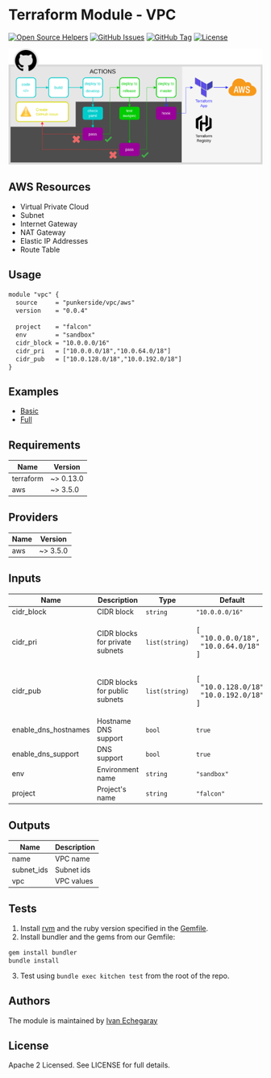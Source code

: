# Terraform Module - VPC

[![Open Source Helpers](https://www.codetriage.com/punkerside/terraform-aws-vpc/badges/users.svg)](https://www.codetriage.com/punkerside/terraform-aws-vpc)
[![GitHub Issues](https://img.shields.io/github/issues/punkerside/terraform-aws-vpc.svg)](https://github.com/punkerside/terraform-aws-vpc/issues)
[![GitHub Tag](https://img.shields.io/github/tag-date/punkerside/terraform-aws-vpc.svg?style=plastic)](https://github.com/punkerside/terraform-aws-vpc/tags/)
[![License](https://img.shields.io/badge/License-Apache%202.0-blue.svg)](https://opensource.org/licenses/Apache-2.0)

<p align="center">
  <img src="workflow.png">
</p>

## AWS Resources

* Virtual Private Cloud
* Subnet
* Internet Gateway
* NAT Gateway
* Elastic IP Addresses
* Route Table

## Usage

```hcl
module "vpc" {
  source     = "punkerside/vpc/aws"
  version    = "0.0.4"

  project    = "falcon"
  env        = "sandbox"
  cidr_block = "10.0.0.0/16"
  cidr_pri   = ["10.0.0.0/18","10.0.64.0/18"]
  cidr_pub   = ["10.0.128.0/18","10.0.192.0/18"]
}
```

## Examples

* [Basic](https://github.com/punkerside/terraform-aws-vpc/tree/master/examples/basic)
* [Full](https://github.com/punkerside/terraform-aws-vpc/tree/master/examples/full)

<!-- BEGINNING OF PRE-COMMIT-TERRAFORM DOCS HOOK -->
## Requirements

| Name | Version |
|------|---------|
| terraform | ~> 0.13.0 |
| aws | ~> 3.5.0 |

## Providers

| Name | Version |
|------|---------|
| aws | ~> 3.5.0 |

## Inputs

| Name | Description | Type | Default | Required |
|------|-------------|------|---------|:--------:|
| cidr\_block | CIDR block | `string` | `"10.0.0.0/16"` | no |
| cidr\_pri | CIDR blocks for private subnets | `list(string)` | <pre>[<br>  "10.0.0.0/18",<br>  "10.0.64.0/18"<br>]</pre> | no |
| cidr\_pub | CIDR blocks for public subnets | `list(string)` | <pre>[<br>  "10.0.128.0/18",<br>  "10.0.192.0/18"<br>]</pre> | no |
| enable\_dns\_hostnames | Hostname DNS support | `bool` | `true` | no |
| enable\_dns\_support | DNS support | `bool` | `true` | no |
| env | Environment name | `string` | `"sandbox"` | no |
| project | Project's name | `string` | `"falcon"` | no |

## Outputs

| Name | Description |
|------|-------------|
| name | VPC name |
| subnet\_ids | Subnet ids |
| vpc | VPC values |

<!-- END OF PRE-COMMIT-TERRAFORM DOCS HOOK -->

## Tests

1. Install [rvm](https://rvm.io/rvm/install) and the ruby version specified in the [Gemfile](https://github.com/punkerside/terraform-aws-vpc/tree/master/Gemfile).
2. Install bundler and the gems from our Gemfile:
```
gem install bundler
bundle install
```
3. Test using `bundle exec kitchen test` from the root of the repo.

## Authors

The module is maintained by [Ivan Echegaray](https://github.com/punkerside)

## License

Apache 2 Licensed. See LICENSE for full details.
